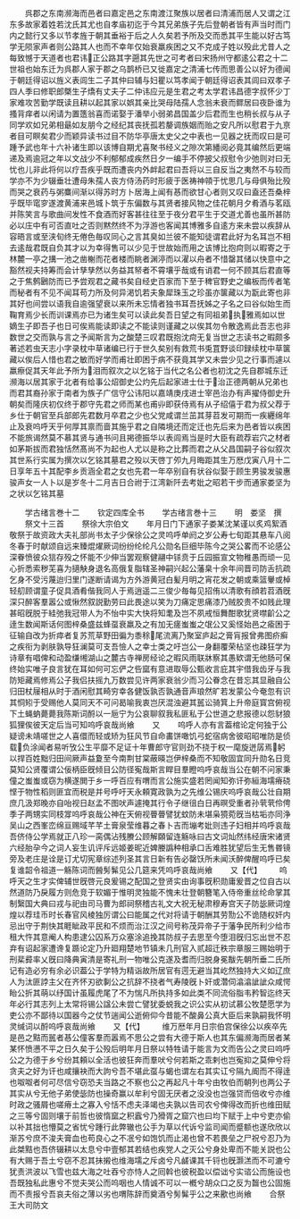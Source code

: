 <!-- { "loadSidebar": true } -->
　　呉郡之东南濒海而邑者曰嘉定邑之东南渡江聚族以居者曰清浦而居人又谓之江东多故家着姓若沈氏其尤也自孝庙初迄于今其兄弟族子先后登朝者皆有声当时而门内之懿行又多以节孝旌于朝其垂裕于后之人久矣若予所及交而悉其平生能以好古笃学无陨家声者则公路其人也而不幸年仅始衰羸疾困之又不克成子姓以殁此尤昔人之每致憾于天道者也君讳正公路其字遡其先世之可考者曰宋扬州守都逺公君之十二世祖也始东迁为呉郡人家于郡之乌鹊桥已又徙嘉定之清浦七传而思善公以好为德闻于朝廷得诏以旌义表闾生二子其仲曰辅与妇瞿以笃孝闻于朝廷得诏表其闾曰双孝子四人季曰修职郎槩生子燆有丈夫子二仲讳应元是生君之考太学君讳昌德字叔怀少丁家难攻苦勤学既读且耕以起其家以娯其亲比哭母陆孺人念翁未衰而鳏居曰夜卧谁为搔背痒者以闲请为置簉翁喜而诺娶于潘举小弱弟昌国盖少后君而生也稍长叔与从子同学欢如兄弟相朂如友朋今之经纪其丧抚孤若嫠调族姻而贻之安凡所以慰君于九亰者目可瞑矣君少而颖异读书过目不防华亭唐太史父之中表也一见器之抚而叹曰是可踵予武也年十六补诸生即以该博自期尤喜聚书经义之隙次第繙阅必竟其编然后更端递及焉逾冠之年以文战少不利郁郁成疾然日夕一编手不停披父叔慰令少弛则对曰无忧也儿非此将何以疗吾疾乎既而遭丧内外衅起君曰吾将以三自反当之夷然不与较而学亦不为少辍垂壮遭母朱孺人丧方侍汤药时形疲于医祷神顇于忧思几与母俱殆比殁而哭之衰药与粥麋间渐以得苏时方卜居海上闻有惎而欲甘心者则又叹曰盍还吾桑梓乎既毕窀穸遂渡黄浦来邑城卜筑于东偏数与其贤者接风物之佳花朝月夕肴酒与茗瓯并陈笑言与歌曲间发性不食酒而好客甚往往至于夜分君平生于交道尤善也虽所甚防必以庄中有可否直吐之否则黙然终不为浮游也客闻其博雅多自逺方来未尝以疾辞从容晤言或至浃旬终无倦色毎叹同心之言其臭如兰彼不能知徒谓君此好为名耳岂不相去逺哉君既自负其才以为幸得售可以少见于世故始而用之该博比抱疴则以暇寄之于林麓一亭之搆一池之凿榭而花者楼而眺者渊渟而以濯以舟者不惜罄其储以快意中之豁然视夫持筹而会计孳孳然以务益其帑者不霄壤乎哉或有诮君一何不顾其后君直等之于焦鹩鶠防而已予尝观君之藏书矣自经史百家而下至于稗官野史之编板而传者笔而秘者有不见不闻耳苟力所及何异渇饥若夫象犀珠玉之珍虽亦箧藏以为翫此寄也非其好也间尝以语我自逾强望衰以来所未忘情者独书耳吾抚姊之子名之曰谷似始生而鞠育焉少长而训课焉亦已为诸生矣可以读此矣吾日望之有同祖弟执雅焉如以世嫡生子即吾子也日可俟焉能读即读之不能读则谨藏之以俟其勿令散逸焉此吾志也非数世之交而孰与言之予闻斯言为之酸楚三叹君既抱沈疴无复当世之志读书之暇颇多著述若虫天志小字录枕中草诸编已行于世久矣别有救荒书兎罝野谈印録续枕中草箧藏以俟后人惜也君之敏而好学而甫壮即困于病不获竟其学又未尝少见之行事而遽以羸瘵促其天年此予所为泪而叙次之以乞铭于当代之名公者也初沈之先自郡城东迁濒海以居其家于北者有给事公炤御史公灼先后起家进士仕于治正德两朝从兄弟也而君其裔孙家于南者为族子广信守公讳阳以嘉靖庚戌进士宰邑治办有声擢侍御史升朝矣而隆庆初仅终于郡守先君之师而某也甫丱即获侍焉有从子绍僖于君为叔父荐于乡仕于朝官至兵部郎先君数月卒君之少也父党咸谓兰茁其芽苕发可期而一疾纒绵年止及衰呜呼天乎何厚其禀而啬其施乎君之自隣境还而定迁也先后来为邑者皆以疾困不能旅谒然莫不慕其贤与通书问且掲德振华以表闾焉当是时大臣有疏荐岩穴之材者如茅斯拔而君独恬然髙尚不为起也人尤以是称之比葬而君之从父昌国嗣子谷似叙次其世系行实属为撰次以乞铭其墓君之殁以天啓丁夘九月晦距其生万厯戊寅八月十二日享年五十其配李乡贡涵全君之女也先君一年卒别自有状谷似娶于顾生男骏发骏惠骏声女一人卜以是岁冬十二月吉日合祔于江湾新阡去考妣之昭若干步而通家娄坚为之状以乞铭其墓














　　学古绪言巻十二
　　钦定四库全书
　　学古绪言巻十三
　　明　娄坚　撰
　　祭文十三首
　　祭徐大宗伯文
　　年月日门下通家子娄某沈某谨以炙鸡絮酒敬祭于故资政大夫礼部尚书太子少保徐公之灵呜呼单阏之岁公寿七旬距其悬车八阅冬春于时献颂自远来臻焜燿厥词纷纷纶纶凡公勋名巨细毕陈今之哭公畧而不论感公深眷愤彼众狺存殁之怀能不少伸当罢观察健翮中铩贲于丘园振宣文物稚愚而顽一见心折悉索秽芜喜为擿觖身退名高俄复脂辖圣神嗣兴起公藩臬十余年间晋司防舌抗疏乞身不受污蔑迨归里门遂断请谒为方外游黄冠白髪月明之宵花发之朝或乘篮轝或棹轻舠顾谓童子促具酒肴偕我同人于焉逍遥二三俊少毎每见招侑以清歌有顔若苕酒旣深只醉客羣嚣公或愀然叙説勤劳曰此畏途以笑为刀痛定思痛漆乃贼胶贵不如贱此理甚昭旣脱于絓弛我冠带人为不怡中实大快将知耄及岂不夙戒恒舞酣歌犹贤噤齘公之逹生数闻斯话何图梓桑盛兹蜂虿衰羸及之有加无瘥蚩蚩之氓公又奚怪始邑之瘉困于征输自改为折瘁者复苏荒草野田徧为黍稌尾流离乃聚室庐起之膏肓报曾弗图疥癣之疾衔为剥肤孰导狂澜莫可支吾憸人之幸士类之吁岂公一身翻覆荣枮坚也疎狂学为诗章有唱俾和动盈缣缃湖山之麓古寺禅房经论之暇风雨联牀察其愚欵谓无他肠可保终始实唯子良言犹在耳如何可忘俨之呰窳有意进取辱公甄收言庇其宇借我齿牙与我防矩藏焉修焉公子我侣扶摇九万数尝见许两家衰翁少而习公眷念在昔忘其显融自公归田杖屦相从时于酒闲慰其畸穷幸各健饭孰否孰通音声琅然旷若发蒙公今奄忽有识其恫矧于受赐他人莫同天不可问曷喻我衷岂厌混浊避其嚚讼骑箕上升帝庭寳宫俯视下土蝇蚋薨薨我陈斯词酹以一巵宁为公哀聊叙我私匪私于公世道之悲报德以怨豺狼狐狸俟彼天定后当可知呜呼哀哉尚飨
　　又
　　呜呼人亦有言葢棺论定何独于公疑谤未靖嗟世之人喜儇而轻或矫为狂风节自命畵饼噉饥弓蛇宿病舍彼昭昭唯防是侦载负涂闻者易听攷公生平靡不足证十年曹郎守官则劲不挠于权一麾旋迸孱焉躬以捍百姓黜归田间厥声益夐至今南荆甘棠蔽暎岂伊梓桑而不知敬固宜同升勋名日竞莫知公贤覆谓公佞柄臣旣倾目公防径寃哉斯言睅目羣瞪呜呼哀哉当公在朝不问家秉僮之蚩蚩或窃为横遂閧于乡一呼百应有喟而言公施实盛若罔闻知弥讦弥絙海壖瘠硗悭于物性稻则匪宜而税是并号呼吁天永頼寛政孰为之先维公锡庆呜呼哀哉公壮自期庶几汲郑晚亦自咍视日赵孟不图吠声遽掩其行令子继徂白日再暝受重者孙茕茕伶俜季子两甥实同枝牚呜呼哀哉公神在天俯视瞢瞢譬犹蚊防未堪枭獍菀旣当枯垢亦同浄吴山之西峯峦绵亘赐域芊芊土膏泉莹维暮之春卜吉而塴考妣则违子妇相并呜呼哀哉吾侪侍公学焉就正八珍一脔偶沾残賸公顾解頥留连觞咏曰古文词灿然纬经唐宋诸贤六经胎孕今之词人妄生讥评斥远姬姜昵近婢媵譌种相承口舌难胜犹望后生无售昬镜旁及老庄是诠是订尤切宪章综述列圣其言日新有告必罄饫所未闻沃醉俾醒呜呼已矣复谁韶令祖道一觞陈词而醟髣髴见公几筵来凭呜呼哀哉尚飨
　　又【代】
　　呜呼天之生才实俾辅世旣啓元良爰锡之配国之登贤实由询事旣积勋庸爰晋之位自古以然道防乃戾履方则危竞于软媚于惟明灵独能不愧未壮登朝簪笔入侍帝重丝纶命掌其制繄国大典曰戎与祀由司马曹为郎祠祭稽古礼文大祝无秘肃穆寿宫天子防毖厥词煌煌以荐珪币时长春官风棱独厉谓公曰能属之代对将请于朝酬其劳勚公不诡随权奸内忌出守于荆快其睚眦政平民和不烦而治江汉之间号称茂异帝子于藩争民所利少给市租大忤其意阉人构患逮公囚系万众塞涂追挽其防叔子去思至今堕泪旣归忘出世不忍弃有诏起家遭谗复踬论定乃升廻翔楚地节镇未几刑官入贰超迁秩宗章服三赐始明于刑棐彛率乂旣曰降典寅清是寄礼刑一物唯公克遂及耆而归脱身冕黻先朝所垂二氏所记有造必穷有余必识葢公于学特为精诣故所居官有遌无避当其屹然独持大义如辽庶人为汰匪誖主父在齐怀刃欲剚公之抗辞不挠者气寿陵旣卜奸或濳伺潝潝訿訿众咸愕眙公折其萌以纾国计虽履虎尾了不为惴凡所执持多如此类不同流俗脂韦矜智迄终天年必行其志列上太常将锡公諡公未尝亡譬犹委蜕我之识公实从初试慕公牧楚愿学为吏公亦不鄙待以国器今之仗节遄闻公逝俯仰今昔能不酸鼻公真大臣后来孰嗣我怀明灵缄词以酹呜呼哀哉尚飨
　　又【代】
　　维万厯年月日宗伯宫保徐公以疾卒先是邑之黠而嚚者惎公僮客羣而嚣焉不思公之尝有大德于斯人也其东偏濒海而居者某某怀愤懑不平之日久矣于公殁后明年月日祭以特牲请于能言为文而告公之灵曰呜呼公之为德于乡兮纷其頼以全活也彼狂奔而羣吠兮何若斯之乖剌也岂寃抑之莫伸兮将贪夫之好为讦也咸攘袂而大訽兮吾不堪此虿与蝎也谓左右其实讧兮隔九阍而不得逹也呶呶者何可尽信兮窃恐夫当路之不察也公之再起凡十年兮由牧伯而朝列也两公子其实从兮无他子弟使毖防也操奇赢以牟利兮固无厌者之没没也岂强贷而倍收兮亦维时政之骚屑也嗟瘠土之寡入兮恬不虑夫泽竭也夫孰以告司农兮俾得改而折也维田赋之三等兮固则壤于前哲也彼惰窳之积蠧兮乃猾胥之窟穴也曰均下赋于上中兮吏亦偷以补其拙也懵莫之省忧兮踵行此弊辙也公手为草以代诉兮监司闻而蹙额也遂欣欣以渐苏兮庶不浚夫膏血也苟良心之不冺兮如饱饥而止渴也曾不若畏垒之尸祝兮忍乃为此桀黠也吾侪辍耕以太息兮中壹郁其若结也疾党人之灭公兮身处卑而不能关説也公有大赐于吾土兮窃不忍其抺摋也维海壖之斥卤兮凡鹾课其千锊也旣灏溔而不可漉兮犹责洪波以飞雪也兹大海之吐吞兮亦恃人之囘斡也彼税盈以偿诎兮实谘公而施设也吾既独私此惠兮不觉夫哭公而呜咽也人情诚不可以一槪兮胡众口之反为齧也公固施而不责报兮吾哀夫俗之薄以劣也喟陈辞而奠酒兮髣髴乎公之来歠也尚飨
　　合祭王大司防文
